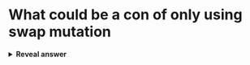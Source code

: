 # What could be a con of only using swap mutation
<details>
<summary><b>Reveal answer</b></summary>
You don't have the chance to explore all possible genes (unlike with gene mutation)
</details>
